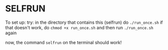 # SELFRUN

To set up:
try:
in the directory that contains this (selfrun) do
`./run_once.sh`
if that doesn't work, do
`chmod +x run_once.sh`
and then run
`./run_once.sh`
again

now, the command `selfrun` on the terminal should work!
